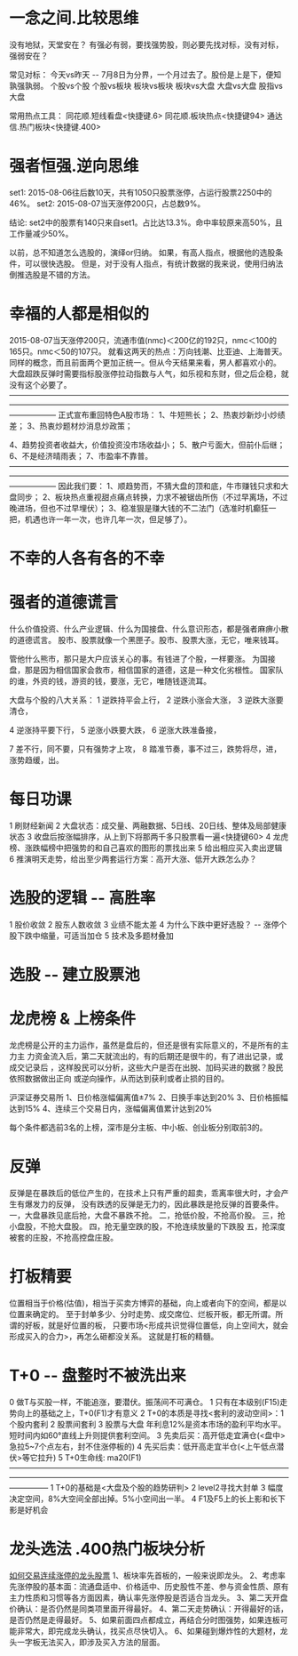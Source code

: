 # 一念之间.比较思维

没有地狱，天堂安在？
有强必有弱，要找强势股，则必要先找对标，没有对标，强弱安在？

常见对标：
今天vs昨天  -- 7月8日为分界，一个月过去了。股份是上是下，便知孰强孰弱。
个股vs个股
个股vs板块
板块vs板块
板块vs大盘
大盘vs大盘
股指vs大盘

常用热点工具：
同花顺.短线看盘<快捷键.6>
同花顺.板块热点<快捷键94>
通达信.热门板块<快捷键.400>

# 强者恒强.逆向思维

set1: 2015-08-06往后数10天，共有1050只股票涨停，占运行股票2250中的46%。
set2: 2015-08-07当天涨停200只，占总数9%。

结论: set2中的股票有140只来自set1。占比达13.3%。命中率较原来高50%，且工作量减少50%。

以前，总不知道怎么选股的，演绎or归纳。
如果，有高人指点，根据他的选股条件，可以很快选股。
但是，对于没有人指点，有统计数据的我来说，使用归纳法倒推选股是不错的方法。

# 幸福的人都是相似的

2015-08-07当天涨停200只，流通市值(nmc)＜200亿的192只，nmc＜100的165只。nmc＜50的107只。
就看这两天的热点：万向钱潮、比亚迪、上海普天。同样的概念，而且前面两个更加正统一。但从今天结果来看，男人都喜欢小的。
大盘超跌反弹时需要指标股涨停拉动指数与人气，如乐视和东财，但之后企稳，就没有这个必要了。
——————————————————————————————————————————————————————————————————————————————
正式宣布重回特色A股市场：
1、牛短熊长；
2、热衷炒新炒小炒绩差；
3、热衷炒题材炒消息炒政策；

4、趋势投资者收益大，价值投资没市场收益小；
5、散户亏面大，但前仆后继；
6、不是经济晴雨表；
7、市盈率不靠普。
——————————————————————————————————————————————————————————————————————————————
因此我们要：
1、顺趋势而，不猜大盘的顶和底，牛市赚钱只求和大盘同步；
2、板块热点重视甜点痛点转换，力求不被锯齿所伤（不过早离场，不过晚进场，但也不过早埋伏）；
3、稳准狠是赚大钱的不二法门（选准时机癫狂一把，机遇也许一年一次，也许几年一次，但足够了）。

# 不幸的人各有各的不幸


# 强者的道德谎言

什么价值投资、什么产业逻辑、什么为国接盘、什么意识形态，都是强者麻痹小散的道德谎言。
股市、股票就像一个黑匣子。股市、股票大涨，无它，唯来钱耳。

管他什么熊市，那只是大户应该关心的事。有钱进了个股，一样要涨。
为国接盘，那是因为相信国家会救市，相信国家的道德，这是一种文化劣根性。
国家队的谁，外资的钱，游资的钱，要涨，无它，唯随钱逐流耳。

大盘与个股的八大关系：
1 逆跌持平会上行，
2 逆跌小涨会大涨，
3 逆跌大涨要清仓，

4 逆涨持平要下行，
5 逆涨小跌要大跌，
6 逆涨大跌准备接，

7 差不行，同不要，只有强势才上攻，
8 踏准节奏，事不过三，跌势将尽，进，涨势趋缓，出。

# 每日功课

1 刷财经新闻
2 大盘状态：成交量、两融数据、5日线、20日线、整体及局部健康状态
3 收盘后按涨幅排序，从上到下将那两千多只股票看一遍<快捷键60>
4 龙虎榜、涨跌幅榜中把强势的和自己喜欢的图形的票找出来 
5 给出相应买入卖出逻辑
6 推演明天走势，给出至少两套运行方案：高开大涨、低开大跌怎么办？

# 选股的逻辑 -- 高胜率

1 股价收敛
2 股东人数收敛
3 业绩不能太差
4 为什么下跌中更好选股？ -- 涨停个股下跌中缩量，可适当加仓
5 技术及多题材叠加

# 选股 -- 建立股票池

# 龙虎榜 & 上榜条件

龙虎榜是公开的主力运作，虽然是盘后的，但还是很有实际意义的，不是所有的主力主
力资金流入后，第二天就流出的，有的后期还是很牛的，有了进出记录，或成交记录后
，这样股民可以分析，这些大户是否在出脱、加码买进的数据？股民依照数据做出正向
或逆向操作，从而达到获利或者止损的目的。

沪深证券交易所
1、日价格涨幅偏离值±7%
2、日换手率达到20%
3、日价格振幅达到15%
4、连续三个交易日内，涨幅偏离值累计达到20%

每个条件都选前3名的上榜，深市是分主板、中小板、创业板分别取前3的。

# 反弹

反弹是在暴跌后的低位产生的，在技术上只有严重的超卖，乖离率很大时，才会产生有爆发力的反弹，
没有跌透的反弹是无力的，因此暴跌是抢反弹的首要条件。
一，大盘暴跌见底后抢，大盘不暴跌不抢。
二，抢低价股，不抢高价股。
三，抢小盘股，不抢大盘股。
四，抢无量空跌的股，不抢连续放量的下跌股
五，抢深度被套的庄股，不抢高控盘庄股。

# 打板精要

位置相当于价格(估值)，相当于买卖方博弈的基础，向上或者向下的空间，都是以位置来确定的。
至于封单多少、分时走势、成交席位、烂板开板，都无所谓。所谓的好板，就是好位置的板，
只要市场<形成共识觉得位置低，向上空间大，就会形成买入的合力>，再怎么砸都没关系。
这就是打板的精髓。

# T+0 -- 盘整时不被洗出来

0 做T与买股一样，不能追涨，要潜伏。振荡间不可满仓。
1 只有在本级别(F15)走势向上的基础之上，T+0(F1)才有意义
2 T+0的本质是寻找<套利的波动空间>：1 个股内套利 2 股票间套利 3 股票与大盘
  年利息12%是资本市场的盈利平均水平。短时间内如60°直线上升则提供套利空间。
3 先卖后买：高开低走宜满仓(<盘中>急拉5~7个点左右，封不住涨停板的)
4 先买后卖：低开高走宜半仓(<上午低点潜伏>等它拉升)
5 T+0生命线: ma20(F1)
—————————————————————————————————————————————————————————————————————————————
1 T+0的基础是<大盘及个股的趋势研判>
2 level2寻找大封单
3 幅度决定空间，8%大空间全部出掉。5%小空间出一半。
4 F1及F5上的长上影和长下影是好机会

# 龙头选法 .400热门板块分析

[如何交易连续涨停的龙头股票](http://weibo.com/p/1001603840717544895377)
1、板块率先首板的，一般来说即龙头。
2、考虑率先涨停股的基本面：流通盘适中、价格适中、历史股性不差、参与资金性质、原有主力性质和习惯等各方面因素，确认率先涨停股是否适合当龙头。
3、第二天开盘价确认：是否仍然是同类项里面开得最好。
4、第二天走势确认：开得最好的话，是否仍然是走得最好。
5、如果前面四点都成立，再结合分时图强势，如果连板可能非常大，即完成龙头确认，找买点尽快切入。
6、如果碰到爆炸性的大题材，龙头一字板无法买入，即涉及买入方法的层面。
